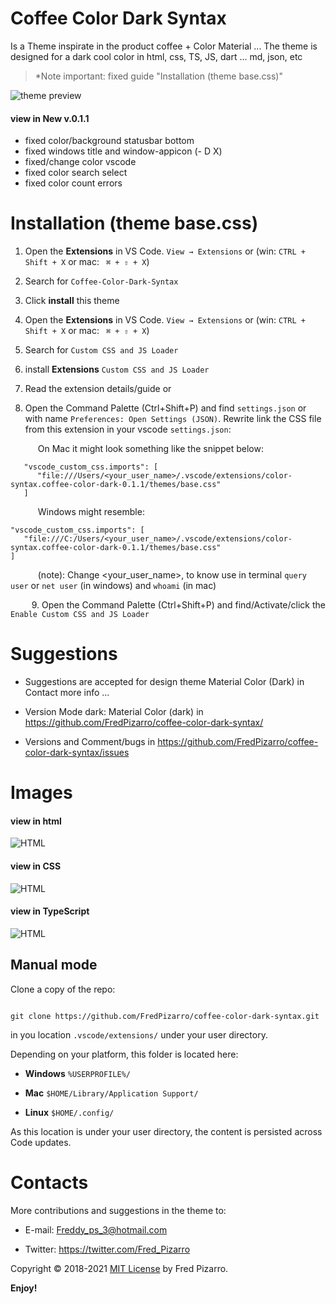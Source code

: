 

# Coffee Color Dark Syntax
   
Is a Theme inspirate in the product coffee + Color Material ... The theme is designed for a dark cool color in html, css, TS, JS, dart ... md, json, etc

> *Note important: fixed guide "Installation (theme base.css)"

![theme preview](https://i.imgur.com/yVp3wB2.png)

#### view in New v.0.1.1
   * fixed color/background statusbar bottom 
   * fixed windows title and window-appicon (- D X)
   * fixed/change color vscode
   * fixed color search select
   * fixed color count errors

# Installation (theme base.css)
 

1. Open the **Extensions** in VS Code. `View → Extensions` or (win: `CTRL + Shift + X` or mac: ` ⌘ + ⇧ + X`)

1. Search for `Coffee-Color-Dark-Syntax`

1. Click **install** this theme

1. Open the **Extensions** in VS Code. `View → Extensions` or (win: `CTRL + Shift + X` or mac: ` ⌘ + ⇧ + X`)

1. Search for `Custom CSS and JS Loader`

1. install **Extensions**  `Custom CSS and JS Loader`

1. Read the extension details/guide or

1. Open the Command Palette (Ctrl+Shift+P) and find `settings.json` or
   with name `Preferences: Open Settings (JSON)`. Rewrite link the CSS file
   from this extension in your vscode `settings.json`:

&emsp; &emsp; &nbsp; On Mac it might look something like the snippet below: 
```
   "vscode_custom_css.imports": [
      "file:///Users/<your_user_name>/.vscode/extensions/color-syntax.coffee-color-dark-0.1.1/themes/base.css"
   ]
``` 

&emsp; &emsp; &nbsp; Windows might resemble: 
```
"vscode_custom_css.imports": [
   "file:///C:/Users/<your_user_name>/.vscode/extensions/color-syntax.coffee-color-dark-0.1.1/themes/base.css"
]
```

&emsp; &emsp; &nbsp; (note): Change <your_user_name>, to know use in terminal `query user` or `net user` (in windows) and  `whoami` (in mac)

&emsp; &nbsp; &nbsp; 9. Open the Command Palette (Ctrl+Shift+P) and find/Activate/click the `Enable Custom CSS and JS Loader`


# Suggestions

* Suggestions are accepted for design theme Material Color (Dark) in Contact more info ...

* Version Mode dark: Material Color (dark) in https://github.com/FredPizarro/coffee-color-dark-syntax/

* Versions and Comment/bugs in https://github.com/FredPizarro/coffee-color-dark-syntax/issues


# Images



#### view in html

![HTML](https://i.imgur.com/4Ago6iH.png)

#### view in CSS

![HTML](https://i.imgur.com/F2NZsG4.png)

#### view in TypeScript

![HTML](https://i.imgur.com/MvsTcKB.png)
 
  

## Manual mode

Clone a copy of the repo:

  

```

git clone https://github.com/FredPizarro/coffee-color-dark-syntax.git

```

  

in you location `.vscode/extensions/` under your user directory.

  

Depending on your platform, this folder is located here:

*  **Windows**  `%USERPROFILE%/`

*  **Mac**  `$HOME/Library/Application Support/`

*  **Linux**  `$HOME/.config/`

  

As this location is under your user directory, the content is persisted across Code updates.


# Contacts

More contributions and suggestions in the theme to:

  

* E-mail: Freddy_ps_3@hotmail.com

* Twitter: https://twitter.com/Fred_Pizarro

  

Copyright © 2018-2021 [MIT License](https://github.com/FredPizarro/theme-light-coffee-color/blob/master/LICENSE/) by Fred Pizarro.

  

**Enjoy!**